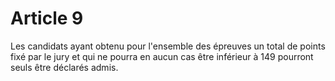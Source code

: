 # Article 9

Les candidats ayant obtenu pour l'ensemble des épreuves un total de points fixé par le jury et qui ne pourra en aucun cas être inférieur à 149 pourront seuls être déclarés admis.
